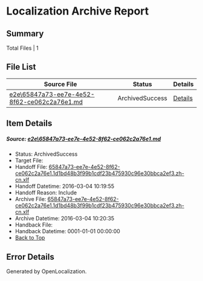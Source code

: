 # <a name='report-top'></a> Localization Archive Report

## Summary
 Total Files | 1

## File List
 Source File | Status | Details 
 ----------- | ------ | ------- 
 [e2e\65847a73-ee7e-4e52-8f62-ce062c2a76e1.md](https://github.com/OpenLocalizationTest/oltest/blob/af27818c26058c39f14ee601159587c3aed39941/e2e/65847a73-ee7e-4e52-8f62-ce062c2a76e1.md) | ArchivedSuccess | [Details](#242fa3c863e21048276ef1684e0c7b8ca80094876)

## Item Details
##### <a name='242fa3c863e21048276ef1684e0c7b8ca80094876'></a> Source: [e2e\65847a73-ee7e-4e52-8f62-ce062c2a76e1.md](https://github.com/OpenLocalizationTest/oltest/blob/af27818c26058c39f14ee601159587c3aed39941/e2e/65847a73-ee7e-4e52-8f62-ce062c2a76e1.md)
* Status: ArchivedSuccess
* Target File: 
* Handoff File: [65847a73-ee7e-4e52-8f62-ce062c2a76e1.1d1bd48b3f99b1cdf23b475930c96e30bbca2ef3.zh-cn.xlf](https://github.com/OpenLocalizationTestOrg/olhandoff/blob/f3915d9883e1e4f81c5b0f6219f79d843900653a/ol-handoff/OpenLocalizationTestOrg/oltest.zh-cn/qimu/ht/65847a73-ee7e-4e52-8f62-ce062c2a76e1.1d1bd48b3f99b1cdf23b475930c96e30bbca2ef3.zh-cn.xlf)
* Handoff Datetime: 2016-03-04 10:19:55
* Handoff Reason: Include
* Archive File: [65847a73-ee7e-4e52-8f62-ce062c2a76e1.1d1bd48b3f99b1cdf23b475930c96e30bbca2ef3.zh-cn.xlf](https://github.com/OpenLocalizationTestOrg/olhandoff/blob/47c90487504e4cdaf414c050b3c2f7d26c990eb5/ol-handoff/OpenLocalizationTestOrg/oltest.zh-cn/qimu/ht/archive/65847a73-ee7e-4e52-8f62-ce062c2a76e1.1d1bd48b3f99b1cdf23b475930c96e30bbca2ef3.zh-cn.xlf)
* Archive Datetime: 2016-03-04 10:20:35
* Handback File: 
* Handback Datetime: 0001-01-01 00:00:00
* [Back to Top](#report-top)


## Error Details

Generated by OpenLocalization.
